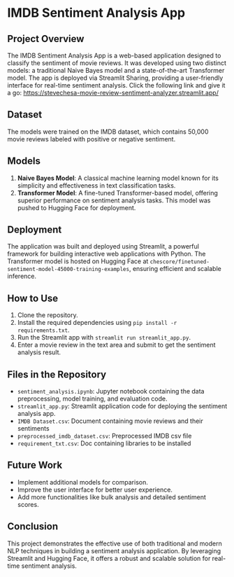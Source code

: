 # IMDB Sentiment Analysis App

## Project Overview
The IMDB Sentiment Analysis App is a web-based application designed to classify the sentiment of movie reviews. It was developed using two distinct models: a traditional Naive Bayes model and a state-of-the-art Transformer model. The app is deployed via Streamlit Sharing, providing a user-friendly interface for real-time sentiment analysis. Click the following link and give it a go: https://stevechesa-movie-review-sentiment-analyzer.streamlit.app/

## Dataset
The models were trained on the IMDB dataset, which contains 50,000 movie reviews labeled with positive or negative sentiment.

## Models
1. **Naive Bayes Model**: A classical machine learning model known for its simplicity and effectiveness in text classification tasks.
2. **Transformer Model**: A fine-tuned Transformer-based model, offering superior performance on sentiment analysis tasks. This model was pushed to Hugging Face for deployment.

## Deployment
The application was built and deployed using Streamlit, a powerful framework for building interactive web applications with Python. The Transformer model is hosted on Hugging Face at `chescore/finetuned-sentiment-model-45000-training-examples`, ensuring efficient and scalable inference.

## How to Use
1. Clone the repository.
2. Install the required dependencies using `pip install -r requirements.txt`.
3. Run the Streamlit app with `streamlit run streamlit_app.py`.
4. Enter a movie review in the text area and submit to get the sentiment analysis result.

## Files in the Repository
- `sentiment_analysis.ipynb`: Jupyter notebook containing the data preprocessing, model training, and evaluation code.
- `streamlit_app.py`: Streamlit application code for deploying the sentiment analysis app.
- `IMDB Dataset.csv`: Document containing movie reviews and their sentiments
- `preprocessed_imdb_dataset.csv`: Preprocessed IMDB csv file
- `requirement_txt.csv`: Doc containing libraries to be installed 

## Future Work
- Implement additional models for comparison.
- Improve the user interface for better user experience.
- Add more functionalities like bulk analysis and detailed sentiment scores.

## Conclusion
This project demonstrates the effective use of both traditional and modern NLP techniques in building a sentiment analysis application. By leveraging Streamlit and Hugging Face, it offers a robust and scalable solution for real-time sentiment analysis.


